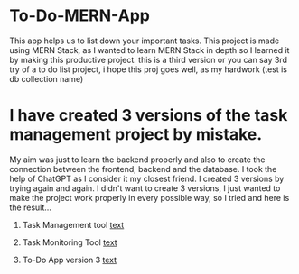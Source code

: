 # To-Do-MERN-App
   This app helps us to list down your important tasks. This project is made using MERN Stack, as I wanted to learn MERN Stack in depth so I learned it by making this productive project.
this is a third version or you can say 3rd try of a to do list project, i hope this proj goes well, as my hardwork
(test is db collection name)

# I have created 3 versions of the task management project by mistake. 
My aim was just to learn the backend properly and also to create the connection between the frontend, backend and the database. I took the help of ChatGPT as I consider it my closest friend. I created 3 versions by trying again and again. I didn't want to create 3 versions, I just wanted to make the project work properly in every possible way, so I tried and here is the result...

1. Task Management tool
[text](https://abhishekjachak21.github.io/taskManagementTool/)

2. Task Monitoring Tool
[text](https://taskmonitoringtoolv2.vercel.app/)

3. To-Do App version 3
[text](https://todoappv3.vercel.app/)


